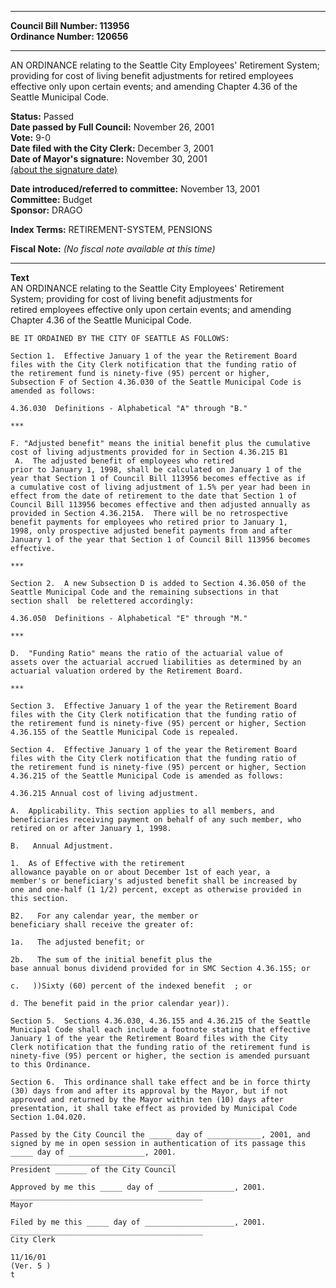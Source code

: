 * * * * *  
  
**Council Bill Number: [](#h0)[](#h2)113956**   
**Ordinance Number: 120656**  
  
* * * * *  
  
AN ORDINANCE relating to the Seattle City Employees' Retirement System; providing for cost of living benefit adjustments for retired employees effective only upon certain events; and amending Chapter 4.36 of the Seattle Municipal Code.  
  
**Status:** Passed   
**Date passed by Full Council:** November 26, 2001   
**Vote:** 9-0   
**Date filed with the City Clerk:** December 3, 2001   
**Date of Mayor's signature:** November 30, 2001   
[(about the signature date)](/~public/approvaldate.htm)   
  
  
**Date introduced/referred to committee:** November 13, 2001   
**Committee:** Budget   
**Sponsor:** DRAGO   
  
**Index Terms:** RETIREMENT-SYSTEM, PENSIONS  
  
**Fiscal Note:** *(No fiscal note available at this time)*  
  
* * * * *  
  
**Text**  
    AN ORDINANCE relating to the Seattle City Employees' Retirement  
    System; providing for cost of living benefit adjustments for  
    retired employees effective only upon certain events; and amending  
    Chapter 4.36 of the Seattle Municipal Code.  
  
    BE IT ORDAINED BY THE CITY OF SEATTLE AS FOLLOWS:  
  
    Section 1.  Effective January 1 of the year the Retirement Board  
    files with the City Clerk notification that the funding ratio of  
    the retirement fund is ninety-five (95) percent or higher,  
    Subsection F of Section 4.36.030 of the Seattle Municipal Code is  
    amended as follows:  
  
    4.36.030  Definitions - Alphabetical "A" through "B."  
  
    ***  
  
    F. "Adjusted benefit" means the initial benefit plus the cumulative  
    cost of living adjustments provided for in Section 4.36.215 B1  
     A.  The adjusted benefit of employees who retired  
    prior to January 1, 1998, shall be calculated on January 1 of the  
    year that Section 1 of Council Bill 113956 becomes effective as if  
    a cumulative cost of living adjustment of 1.5% per year had been in  
    effect from the date of retirement to the date that Section 1 of  
    Council Bill 113956 becomes effective and then adjusted annually as  
    provided in Section 4.36.215A.  There will be no retrospective  
    benefit payments for employees who retired prior to January 1,  
    1998, only prospective adjusted benefit payments from and after  
    January 1 of the year that Section 1 of Council Bill 113956 becomes  
    effective.  
  
    ***  
  
    Section 2.  A new Subsection D is added to Section 4.36.050 of the  
    Seattle Municipal Code and the remaining subsections in that  
    section shall  be relettered accordingly:  
  
    4.36.050  Definitions - Alphabetical "E" through "M."  
  
    ***  
  
    D.  "Funding Ratio" means the ratio of the actuarial value of  
    assets over the actuarial accrued liabilities as determined by an  
    actuarial valuation ordered by the Retirement Board.  
  
    ***  
  
    Section 3.  Effective January 1 of the year the Retirement Board  
    files with the City Clerk notification that the funding ratio of  
    the retirement fund is ninety-five (95) percent or higher, Section  
    4.36.155 of the Seattle Municipal Code is repealed.  
  
    Section 4.  Effective January 1 of the year the Retirement Board  
    files with the City Clerk notification that the funding ratio of  
    the retirement fund is ninety-five (95) percent or higher, Section  
    4.36.215 of the Seattle Municipal Code is amended as follows:  
  
    4.36.215 Annual cost of living adjustment.  
  
    A.  Applicability. This section applies to all members, and  
    beneficiaries receiving payment on behalf of any such member, who  
    retired on or after January 1, 1998.  
  
    B.   Annual Adjustment.  
  
    1.  As of Effective with the retirement  
    allowance payable on or about December 1st of each year, a  
    member's or beneficiary's adjusted benefit shall be increased by  
    one and one-half (1 1/2) percent, except as otherwise provided in  
    this section.  
  
    B2.   For any calendar year, the member or  
    beneficiary shall receive the greater of:  
  
    1a.   The adjusted benefit; or  
  
    2b.   The sum of the initial benefit plus the  
    base annual bonus dividend provided for in SMC Section 4.36.155; or  
  
    c.   ))Sixty (60) percent of the indexed benefit  ; or  
  
    d. The benefit paid in the prior calendar year)).  
  
    Section 5.  Sections 4.36.030, 4.36.155 and 4.36.215 of the Seattle  
    Municipal Code shall each include a footnote stating that effective  
    January 1 of the year the Retirement Board files with the City  
    Clerk notification that the funding ratio of the retirement fund is  
    ninety-five (95) percent or higher, the section is amended pursuant  
    to this Ordinance.  
  
    Section 6.  This ordinance shall take effect and be in force thirty  
    (30) days from and after its approval by the Mayor, but if not  
    approved and returned by the Mayor within ten (10) days after  
    presentation, it shall take effect as provided by Municipal Code  
    Section 1.04.020.  
  
    Passed by the City Council the _____ day of ____________, 2001, and  
    signed by me in open session in authentication of its passage this  
    _____ day of _________________, 2001.  
    _____________________________________  
    President _______ of the City Council  
  
    Approved by me this _____ day of _________________, 2001.  
    ___________________________________________  
    Mayor  
  
    Filed by me this _____ day of ____________________, 2001.  
    ___________________________________________  
    City Clerk  
  
    11/16/01  
    (Ver. 5 )  
    t  
